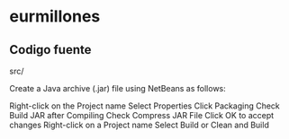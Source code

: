 # eurmillones
Codigo fuente
---
src/

Create a Java archive (.jar) file using NetBeans as follows:

Right-click on the Project name
Select Properties
Click Packaging
Check Build JAR after Compiling
Check Compress JAR File
Click OK to accept changes
Right-click on a Project name
Select Build or Clean and Build

